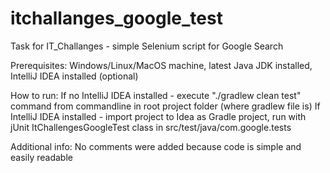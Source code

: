 # itchallanges_google_test
Task for IT_Challanges - simple Selenium script for Google Search


Prerequisites:
Windows/Linux/MacOS machine, latest Java JDK installed, IntelliJ IDEA installed (optional)

How to run:
If no IntelliJ IDEA installed - execute "./gradlew clean test" command from commandline in root project folder (where gradlew file is)
If IntelliJ IDEA installed - import project to Idea as Gradle project, run with jUnit ItChallengesGoogleTest class in src/test/java/com.google.tests

Additional info:
No comments were added because code is simple and easily readable
